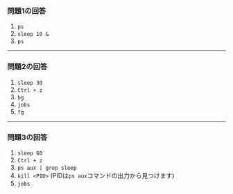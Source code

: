 ### 問題1の回答

1.  `ps`
2.  `sleep 10 &`
3.  `ps`

---

### 問題2の回答

1.  `sleep 30`
2.  `Ctrl + z`
3.  `bg`
4.  `jobs`
5.  `fg`

---

### 問題3の回答

1.  `sleep 60`
2.  `Ctrl + z`
3.  `ps aux | grep sleep`
4.  `kill <PID>` (PIDは`ps aux`コマンドの出力から見つけます)
5.  `jobs`
